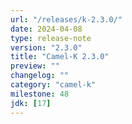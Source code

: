```yaml
---
url: "/releases/k-2.3.0/"
date: 2024-04-08
type: release-note
version: "2.3.0"
title: "Camel-K 2.3.0"
preview: ""
changelog: ""
category: "camel-k"
milestone: 48
jdk: [17]
---
```

